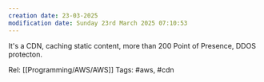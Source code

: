 ```yaml
---
creation date: 23-03-2025
modification date: Sunday 23rd March 2025 07:10:53
---
```

It's a CDN, caching static content, more than 200 Point of Presence, DDOS protecton.


Rel: [[Programming/AWS/AWS]]
Tags: #aws, #cdn
